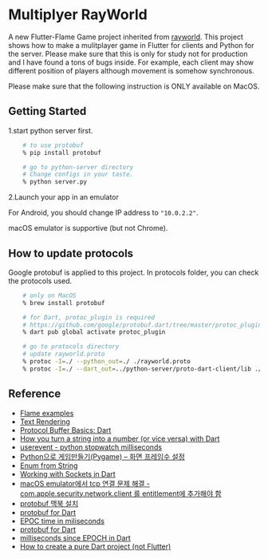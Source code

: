 # Multiplyer RayWorld

A new Flutter-Flame Game project inherited from [rayworld](https://www.raywenderlich.com/27407121-building-games-in-flutter-with-flame-getting-started). This project shows how to make a mulitplayer game in Flutter for clients and Python for the server. Please make sure that this is only for study not for production and I have found a tons of bugs inside. For example, each client may show different position of players although movement is somehow synchronous.  

Please make sure that the following instruction is ONLY available on MacOS.

## Getting Started

1.start python server first.

```bash
    # to use protobuf
    % pip install protobuf 

    # go to python-server directory
    # Change configs in your taste. 
    % python server.py
```

2.Launch your app in an emulator  

For Android, you should change IP address to `"10.0.2.2"`.  

macOS emulator is supportive (but not Chrome).  

## How to update protocols

Google protobuf is applied to this project. In protocols folder, you can check the protocols used. 

```bash
    # only on MacOS
    % brew install protobuf 

    # for Dart, protoc_plugin is required 
    # https://github.com/google/protobuf.dart/tree/master/protoc_plugin
    % dart pub global activate protoc_plugin

    # go to protocols directory
    # update rayworld.proto
    % protoc -I=./ --python_out=./ ./rayworld.proto
    % protoc -I=./ --dart_out=../python-server/proto-dart-client/lib ./rayworld.proto
```

## Reference  

- [Flame examples](https://github.com/flame-engine/flame/tree/main/examples)  
- [Text Rendering](https://docs.flame-engine.org/1.0.0/text.html)  
- [Protocol Buffer Basics: Dart](https://developers.google.com/protocol-buffers/docs/darttutorial)  
- [How you turn a string into a number (or vice versa) with Dart](https://dev.to/wangonya/how-you-turn-a-string-into-a-number-or-vice-versa-with-dart-392h)  
- [userevent - python stopwatch milliseconds](https://code-examples.net/en/q/112d90f)  
- [Python으로 게임만들기(Pygame) – 화면 프레임수 설정](https://blog.dalso.org/language/python/14181)  
- [Enum from String](https://stackoverflow.com/questions/27673781/enum-from-string)  
- [Working with Sockets in Dart](https://medium.com/flutter-community/working-with-sockets-in-dart-15b443007bc9#:~:text=replace%20bin%2Fsocket_client.-,dart%20with%20the%20following%20code%3A,to%20convert%20it%20to%20one.)  
- [macOS emulator에서 tcp 연결 문제 해결 - com.apple.security.network.client 를 entitlement에 추가해야 함](https://docs.flutter.dev/desktop/macos)  
- [protobuf 맥북 설치](http://daplus.net/protocol-buffers-mac%EC%97%90-google-%ED%94%84%EB%A1%9C%ED%86%A0%EC%BD%9C-%EB%B2%84%ED%8D%BC-%EC%84%A4%EC%B9%98/)
- [protobuf for Dart](https://developers.google.com/protocol-buffers/docs/darttutorial)  
- [EPOC time in miliseconds](https://www.geeksforgeeks.org/get-current-time-in-milliseconds-using-python/)  
- [protobuf for Dart](https://github.com/google/protobuf.dart/tree/master/protoc_plugin)
- [milliseconds since EPOCH in Dart](https://bacha.tistory.com/64) 
- [How to create a pure Dart project (not Flutter)](https://www.raywenderlich.com/books/dart-apprentice/v1.1/chapters/1-hello-dart)
